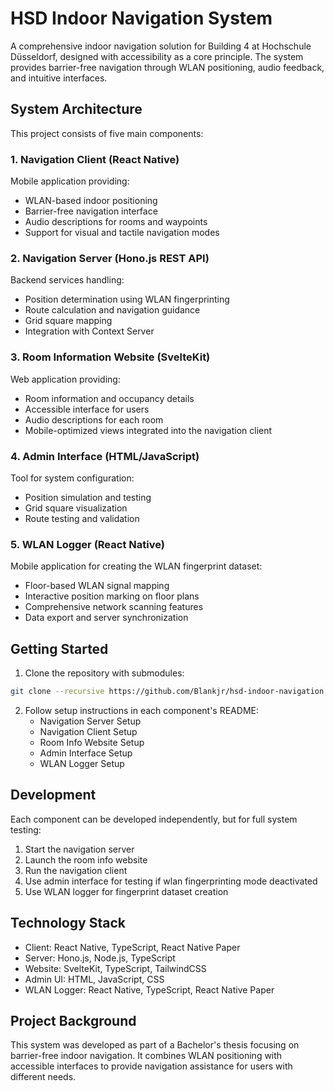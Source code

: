 # HSD Indoor Navigation System
A comprehensive indoor navigation solution for Building 4 at Hochschule Düsseldorf, designed with accessibility as a core principle. The system provides barrier-free navigation through WLAN positioning, audio feedback, and intuitive interfaces.

## System Architecture
This project consists of five main components:

### 1. Navigation Client (React Native)
Mobile application providing:
- WLAN-based indoor positioning
- Barrier-free navigation interface
- Audio descriptions for rooms and waypoints
- Support for visual and tactile navigation modes

### 2. Navigation Server (Hono.js REST API)
Backend services handling:
- Position determination using WLAN fingerprinting
- Route calculation and navigation guidance 
- Grid square mapping
- Integration with Context Server

### 3. Room Information Website (SvelteKit)
Web application providing:
- Room information and occupancy details
- Accessible interface for users
- Audio descriptions for each room
- Mobile-optimized views integrated into the navigation client

### 4. Admin Interface (HTML/JavaScript)
Tool for system configuration:
- Position simulation and testing
- Grid square visualization
- Route testing and validation

### 5. WLAN Logger (React Native)
Mobile application for creating the WLAN fingerprint dataset:
- Floor-based WLAN signal mapping
- Interactive position marking on floor plans
- Comprehensive network scanning features
- Data export and server synchronization

## Getting Started
1. Clone the repository with submodules:
```bash
git clone --recursive https://github.com/Blankjr/hsd-indoor-navigation.git
```

2. Follow setup instructions in each component's README:
    - Navigation Server Setup
    - Navigation Client Setup
    - Room Info Website Setup
    - Admin Interface Setup
    - WLAN Logger Setup

## Development
Each component can be developed independently, but for full system testing:
1. Start the navigation server
2. Launch the room info website
3. Run the navigation client
4. Use admin interface for testing if wlan fingerprinting mode deactivated
5. Use WLAN logger for fingerprint dataset creation

## Technology Stack
- Client: React Native, TypeScript, React Native Paper
- Server: Hono.js, Node.js, TypeScript
- Website: SvelteKit, TypeScript, TailwindCSS
- Admin UI: HTML, JavaScript, CSS
- WLAN Logger: React Native, TypeScript, React Native Paper

## Project Background
This system was developed as part of a Bachelor's thesis focusing on barrier-free indoor navigation. It combines WLAN positioning with accessible interfaces to provide navigation assistance for users with different needs.